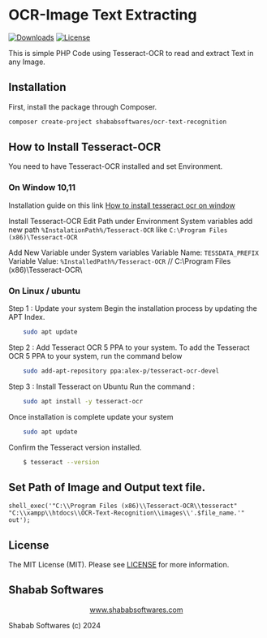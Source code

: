 # OCR-Image Text Extracting

[![Downloads](https://poser.pugx.org/ShababSoftwares/OCR-Text-Recognition/d/total.svg)](https://github.com/ShababSoftwares/OCR-Text-Recognition)
[![License](https://poser.pugx.org/ShababSoftwares/OCR-Text-Recognition/license.svg)](LICENSE.md)

This is simple PHP Code using Tesseract-OCR to read and extract Text in any Image.

## Installation

First, install the package through Composer.

```bash
composer create-project shababsoftwares/ocr-text-recognition
```

## How to Install Tesseract-OCR

You need to have Tesseract-OCR installed and set Environment.
    
### On Window 10,11

Installation guide on this link <a href="https://ironsoftware.com/csharp/ocr/blog/ocr-tools/tesseract-ocr-windows/" target="_blank">How to install tesseract ocr on window</a>

Install Tesseract-OCR 
Edit Path under Environment System variables 
add new path
    `%InstalationPath%/Tesseract-OCR`
like
    `C:\Program Files (x86)\Tesseract-OCR`
    
Add New Variable under System variables
Variable Name: `TESSDATA_PREFIX`
Variable Value: `%InstalledPath%/Tesseract-OCR` // C:\Program Files (x86)\Tesseract-OCR\

### On Linux / ubuntu

Step 1 : Update your system
Begin the installation process by updating the APT Index.
```bash
    sudo apt update
```

Step 2 : Add Tesseract OCR 5 PPA to your system.
To add the Tesseract OCR 5 PPA to your system, run the command below
```bash
    sudo add-apt-repository ppa:alex-p/tesseract-ocr-devel
```
Step 3 : Install Tesseract on Ubuntu
Run the command :
```bash
    sudo apt install -y tesseract-ocr
```
Once installation is complete update your system
```bash
    sudo apt update 
```
Confirm the Tesseract version installed.
```bash
    $ tesseract --version
```

## Set Path of Image and Output text file.

    shell_exec('"C:\\Program Files (x86)\\Tesseract-OCR\\tesseract" "C:\\xampp\\htdocs\\OCR-Text-Recognition\\images\\'.$file_name.'" out');
    
## License

The MIT License (MIT). Please see [LICENSE](LICENSE.md) for more information.

## Shabab Softwares

<p align="center"><a href="https://www.shababsoftwares.com" target="_blank">www.shababsoftwares.com</a></p>

Shabab Softwares (c) 2024